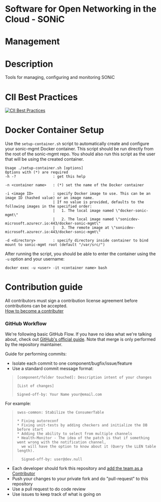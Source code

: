 # Software for Open Networking in the Cloud - SONiC
# Management

# Description
Tools for managing, configuring and monitoring SONiC

# CII Best Practices
[![CII Best Practices](https://bestpractices.coreinfrastructure.org/projects/3933/badge)](https://bestpractices.coreinfrastructure.org/projects/3933)

# Docker Container Setup
Use the `setup-container.sh` script to automatically create and configure your sonic-mgmt Docker container. This script should be run directly from the root of the sonic-mgmt repo. You should also run this script as the user that will be using the created container.

```
Usage ./setup-container.sh [options]
Options with (*) are required
-h -?                 : get this help

-n <container name>   : (*) set the name of the Docker container 

-i <image ID>         : specify Docker image to use. This can be an image ID (hashed value) or an image name.
                      | If no value is provided, defaults to the following images in the specified order:
                      |   1. The local image named \"docker-sonic-mgmt\"
                      |   2. The local image named \"sonicdev-microsoft.azurecr.io:443/docker-sonic-mgmt\"
                      |   3. The remote image at \"sonicdev-microsoft.azurecr.io:443/docker-sonic-mgmt\"

-d <directory>        : specify directory inside container to bind mount to sonic-mgmt root (default "/var/src/")
```

After running the script, you should be able to enter the container using the `-u` option and your username:

```
docker exec -u <user> -it <container name> bash
```

# Contribution guide
All contributors must sign a contribution license agreement before contributions can be accepted.  
[How to become a contributer](https://github.com/Azure/SONiC/wiki/Becoming-a-contributor)
 


### GitHub Workflow

We're following basic GitHub Flow. If you have no idea what we're talking about, check out [GitHub's official guide](https://guides.github.com/introduction/flow/). Note that merge is only performed by the repository maintainer.

Guide for performing commits:

* Isolate each commit to one component/bugfix/issue/feature
* Use a standard commit message format:

>     [component/folder touched]: Description intent of your changes
> 
>     [List of changes]
>     
> 	  Signed-off-by: Your Name your@email.com
    
For example:

>     swss-common: Stabilize the ConsumerTable
>     
>     * Fixing autoreconf
>     * Fixing unit-tests by adding checkers and initialize the DB before start
>     * Adding the ability to select from multiple channels
>     * Health-Monitor - The idea of the patch is that if something went wrong with the notification channel, 
>       we will have the option to know about it (Query the LLEN table length).
>       
>       Signed-off-by: user@dev.null


* Each developer should fork this repository and [add the team as a Contributor](https://help.github.com/articles/adding-collaborators-to-a-personal-repository)
* Push your changes to your private fork and do "pull-request" to this repository
* Use a pull request to do code review
* Use issues to keep track of what is going on
